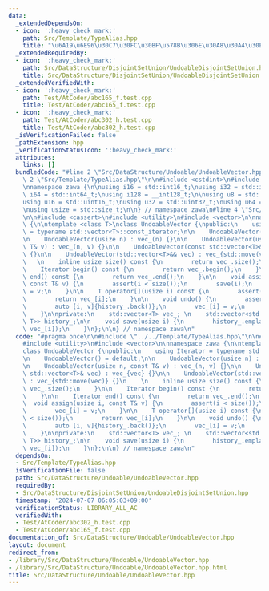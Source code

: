 ```yaml
---
data:
  _extendedDependsOn:
  - icon: ':heavy_check_mark:'
    path: Src/Template/TypeAlias.hpp
    title: "\u6A19\u6E96\u30C7\u30FC\u30BF\u578B\u306E\u30A8\u30A4\u30EA\u30A2\u30B9"
  _extendedRequiredBy:
  - icon: ':heavy_check_mark:'
    path: Src/DataStructure/DisjointSetUnion/UndoableDisjointSetUnion.hpp
    title: Src/DataStructure/DisjointSetUnion/UndoableDisjointSetUnion.hpp
  _extendedVerifiedWith:
  - icon: ':heavy_check_mark:'
    path: Test/AtCoder/abc165_f.test.cpp
    title: Test/AtCoder/abc165_f.test.cpp
  - icon: ':heavy_check_mark:'
    path: Test/AtCoder/abc302_h.test.cpp
    title: Test/AtCoder/abc302_h.test.cpp
  _isVerificationFailed: false
  _pathExtension: hpp
  _verificationStatusIcon: ':heavy_check_mark:'
  attributes:
    links: []
  bundledCode: "#line 2 \"Src/DataStructure/Undoable/UndoableVector.hpp\"\n\n#line\
    \ 2 \"Src/Template/TypeAlias.hpp\"\n\n#include <cstdint>\n#include <cstddef>\n\
    \nnamespace zawa {\n\nusing i16 = std::int16_t;\nusing i32 = std::int32_t;\nusing\
    \ i64 = std::int64_t;\nusing i128 = __int128_t;\n\nusing u8 = std::uint8_t;\n\
    using u16 = std::uint16_t;\nusing u32 = std::uint32_t;\nusing u64 = std::uint64_t;\n\
    \nusing usize = std::size_t;\n\n} // namespace zawa\n#line 4 \"Src/DataStructure/Undoable/UndoableVector.hpp\"\
    \n\n#include <cassert>\n#include <utility>\n#include <vector>\n\nnamespace zawa\
    \ {\n\ntemplate <class T>\nclass UndoableVector {\npublic:\n    using Iterator\
    \ = typename std::vector<T>::const_iterator;\n\n    UndoableVector() = default;\n\
    \n    UndoableVector(usize n) : vec_(n) {}\n\n    UndoableVector(usize n, const\
    \ T& v) : vec_(n, v) {}\n\n    UndoableVector(const std::vector<T>& vec) : vec_{vec}\
    \ {}\n\n    UndoableVector(std::vector<T>&& vec) : vec_{std::move(vec)} {}\n \
    \   \n    inline usize size() const {\n        return vec_.size();\n    }\n\n\
    \    Iterator begin() const {\n        return vec_.begin();\n    }\n\n    Iterator\
    \ end() const {\n        return vec_.end();\n    }\n\n    void assign(usize i,\
    \ const T& v) {\n        assert(i < size());\n        save(i);\n        vec_[i]\
    \ = v;\n    }\n\n    T operator[](usize i) const {\n        assert(i < size());\n\
    \        return vec_[i];\n    }\n\n    void undo() {\n        assert(history_.size());\n\
    \        auto [i, v]{history_.back()};\n        vec_[i] = v;\n        history_.pop_back();\n\
    \    }\n\nprivate:\n    std::vector<T> vec_; \n    std::vector<std::pair<usize,\
    \ T>> history_;\n\n    void save(usize i) {\n        history_.emplace_back(i,\
    \ vec_[i]);\n    }\n};\n\n} // namespace zawa\n"
  code: "#pragma once\n\n#include \"../../Template/TypeAlias.hpp\"\n\n#include <cassert>\n\
    #include <utility>\n#include <vector>\n\nnamespace zawa {\n\ntemplate <class T>\n\
    class UndoableVector {\npublic:\n    using Iterator = typename std::vector<T>::const_iterator;\n\
    \n    UndoableVector() = default;\n\n    UndoableVector(usize n) : vec_(n) {}\n\
    \n    UndoableVector(usize n, const T& v) : vec_(n, v) {}\n\n    UndoableVector(const\
    \ std::vector<T>& vec) : vec_{vec} {}\n\n    UndoableVector(std::vector<T>&& vec)\
    \ : vec_{std::move(vec)} {}\n    \n    inline usize size() const {\n        return\
    \ vec_.size();\n    }\n\n    Iterator begin() const {\n        return vec_.begin();\n\
    \    }\n\n    Iterator end() const {\n        return vec_.end();\n    }\n\n  \
    \  void assign(usize i, const T& v) {\n        assert(i < size());\n        save(i);\n\
    \        vec_[i] = v;\n    }\n\n    T operator[](usize i) const {\n        assert(i\
    \ < size());\n        return vec_[i];\n    }\n\n    void undo() {\n        assert(history_.size());\n\
    \        auto [i, v]{history_.back()};\n        vec_[i] = v;\n        history_.pop_back();\n\
    \    }\n\nprivate:\n    std::vector<T> vec_; \n    std::vector<std::pair<usize,\
    \ T>> history_;\n\n    void save(usize i) {\n        history_.emplace_back(i,\
    \ vec_[i]);\n    }\n};\n\n} // namespace zawa\n"
  dependsOn:
  - Src/Template/TypeAlias.hpp
  isVerificationFile: false
  path: Src/DataStructure/Undoable/UndoableVector.hpp
  requiredBy:
  - Src/DataStructure/DisjointSetUnion/UndoableDisjointSetUnion.hpp
  timestamp: '2024-07-07 06:05:03+09:00'
  verificationStatus: LIBRARY_ALL_AC
  verifiedWith:
  - Test/AtCoder/abc302_h.test.cpp
  - Test/AtCoder/abc165_f.test.cpp
documentation_of: Src/DataStructure/Undoable/UndoableVector.hpp
layout: document
redirect_from:
- /library/Src/DataStructure/Undoable/UndoableVector.hpp
- /library/Src/DataStructure/Undoable/UndoableVector.hpp.html
title: Src/DataStructure/Undoable/UndoableVector.hpp
---
```

